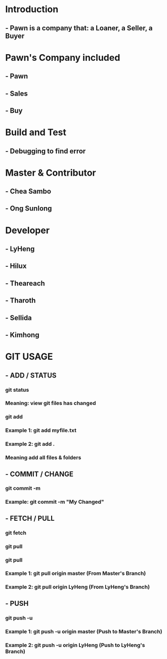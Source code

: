 # Introduction

## - Pawn is a company that: a Loaner, a Seller, a Buyer

# Pawn's Company included

## - Pawn
## - Sales
## - Buy

# Build and Test

## - Debugging to find error

# Master & Contributor

## - Chea Sambo
## - Ong Sunlong

# Developer

## - LyHeng
## - Hilux
## - Theareach
## - Tharoth
## - Sellida
## - Kimhong

# GIT USAGE

## - ADD / STATUS
### git status
### Meaning: view git files has changed
### git add <file>
### Example 1: git add myfile.txt
### Example 2: git add .
### Meaning add all files & folders
## - COMMIT / CHANGE
### git commit -m <message>
### Example: git commit -m "My Changed"
## - FETCH / PULL
### git fetch
### git pull
### git pull <remote> <branchname>
### Example 1: git pull origin master (From Master's Branch)
### Example 2: git pull origin LyHeng (From LyHeng's Branch)

## - PUSH
### git push -u <remote> <branchname>
### Example 1: git push -u origin master (Push to Master's Branch)
### Example 2: git push -u origin LyHeng (Push to LyHeng's Branch)